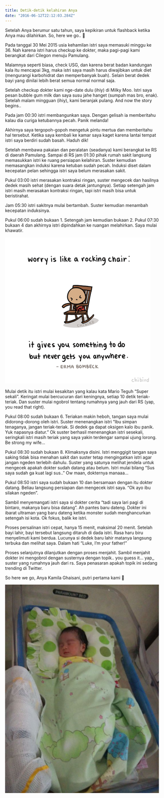 ```yaml
---
title: Detik-detik kelahiran Anya
date: "2016-06-12T22:12:03.284Z"
---
```


Setelah Anya berumur satu tahun, saya kepikiran untuk flashback ketika Anya mau dilahirkan. So, here we go.. 🙂

Pada tanggal 30 Mei 2015 usia kehamilan istri saya memasuki minggu ke 36. Nah karena istri harus checkup ke dokter, maka pagi-pagi kami berangkat dari Cilegon menuju Pamulang.

Malamnya seperti biasa, check USG, dan karena berat badan kandungan kala itu mencapai 3kg, maka istri saya masih harus diwajibkan untuk diet (mengurangi karbohidrat dan memperbanyak buah). Selain berat dedek bayi yang dinilai lebih berat semua normal normal saja.

Setelah checkup dokter kami nge-date dulu (ihiy) di Milky Moo. Istri saya pesan bubble gum milk dan saya susu jahe hanget (sumpah mas bro, enak). Setelah malam mingguan (ihiy), kami beranjak pulang. And now the story begins..

Pada jam 00:30 istri membangunkan saya. Dengan gelisah ia memberitahu kalau dia curiga ketubannya pecah. Panik melanda!

Akhirnya saya tergopoh-gopoh mengetuk pintu mertua dan memberitahu hal tersebut. Ketika saya kembali ke kamar saya kaget karena lantai tempat istri saya berdiri sudah basah. Haduh dik!

Setelah membawa pakaian dan peralatan (seadanya) kami berangkat ke RS di daerah Pamulang. Sampai di RS jam 01:30 pihak rumah sakit langsung memasukkan istri ke ruang persiapan kelahiran. Suster kemudian memasangkan induksi karena ketuban sudah pecah. Induksi diset dalam kecepatan pelan sehingga istri saya belum merasakan sakit.

Pukul 03:00 istri merasakan kontraksi ringan, suster mengecek dan hasilnya dedek masih sehat (dengan suara detak jantungnya). Setiap setengah jam istri masih merasakan kontraksi ringan, tapi istri masih bisa untuk beristirahat.

Jam 05:30 istri sakitnya mulai bertambah. Suster kemudian menambah kecepatan induksinya.

Pukul 06:00 sudah bukaan 1. Setengah jam kemudian bukaan 2. Pukul 07:30 bukaan 4 dan akhirnya istri dipindahkan ke ruangan melahirkan. Saya mulai khawatir.

![worry](./tumblr.gif)

Mulai detik itu istri mulai kesakitan yang kalau kata Mario Teguh “Super sekali”. Keringat mulai bercucuran dari keningnya, setiap 10 detik teriak-teriak. Dan suster mulai ngobrol tentang rumahnya yang jauh dari RS (yap, you read that right).

Pukul 08:00 sudah bukaan 6. Teriakan makin heboh, tangan saya mulai didorong-dorong oleh istri. Suster menenangkan istri “Ibu simpan tenaganya, jangan teriak-teriak. Si dedek ga dapat oksigen kalo ibu panik. Yuk napasnya diatur.” Ok suster berhasil menenangkan istri sesekali, seringkali istri masih teriak yang saya yakin terdengar sampai ujung lorong. Be strong my wife…

Pukul 08:30 sudah bukaan 8. Klimaksnya disini. Istri menggigit tangan saya saking tidak bisa menahan sakit dan suster tetap mengingatkan istri agar jangan ngeden terlebih dahulu. Suster yang satunya melihat jendela untuk mengecek apakah dokter sudah datang atau belum. Istri mulai bilang “Sus saya sudah ga kuat lagi sus..” Ow maan, dokternya manaaa…

Pukul 08:50 istri saya sudah bukaan 10 dan bersamaan dengan itu dokter datang. Beliau langsung persiapan dan mengecek istri saya. “Ok ayo ibu silakan ngeden”.

Sambil menyemangati istri saya si dokter cerita “tadi saya lari pagi di bintaro, makanya baru bisa datang”. Ah pantes baru dateng. Dokter ini ibarat ultraman yang baru dateng ketika monster sudah menghancurkan setengah isi kota. Ok fokus, balik ke istri.

Proses persalinan istri cepat, hanya 15 menit, maksimal 20 menit. Setelah bayi lahir, bayi tersebut langsung ditaruh di dada istri. Rasa haru biru menyelimuti kami berdua. Lucunya si dedek baru lahir matanya langsung terbuka dan melihat saya. Dalam hati “Luke, I’m your father!”

Proses selanjutnya dilanjutkan dengan proses menjahit. Sambil menjahit dokter ini mengobrol dengan susternya dengan topik.. you guess it… yap,, suster yang rumahnya jauh dari rs. Saya penasaran apakah topik ini sedang trending di Twitter.

So here we go, Anya Kamila Ghaisani, putri pertama kami 🙂

![Anya Kamila](./anya-baby.jpg)
